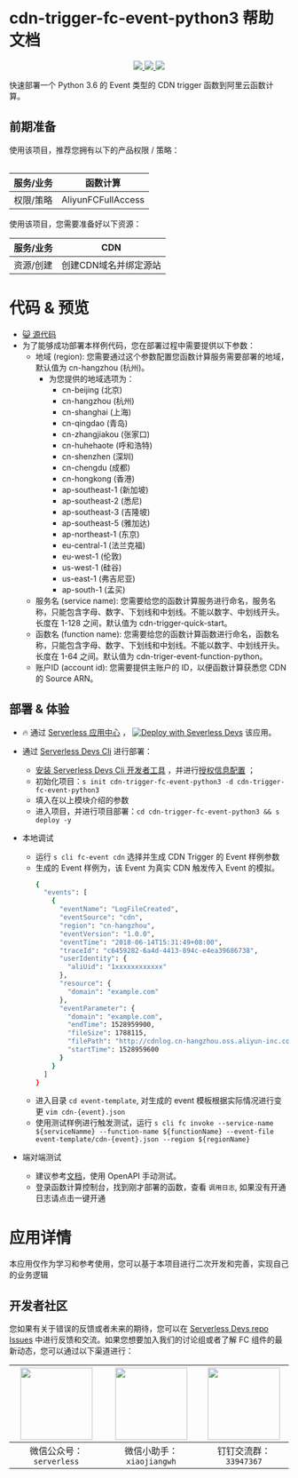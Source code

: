 # cdn-trigger-fc-event-python3 帮助文档

<p align="center" class="flex justify-center">
    <a href="https://www.serverless-devs.com" class="ml-1">
    <img src="http://editor.devsapp.cn/icon?package=cdn-trigger-fc-event-python3&type=packageType">
  </a>
  <a href="http://www.devsapp.cn/details.html?name=cdn-trigger-fc-event-python3" class="ml-1">
    <img src="http://editor.devsapp.cn/icon?package=cdn-trigger-fc-event-python3&type=packageVersion">
  </a>
  <a href="http://www.devsapp.cn/details.html?name=cdn-trigger-fc-event-python3" class="ml-1">
    <img src="http://editor.devsapp.cn/icon?package=cdn-trigger-fc-event-python3&type=packageDownload">
  </a>
</p>

<description>

快速部署一个 Python 3.6 的 Event 类型的 CDN trigger 函数到阿里云函数计算。

</description>

<table>

## 前期准备
使用该项目，推荐您拥有以下的产品权限 / 策略：

| 服务/业务 | 函数计算 |     
| --- |  --- |   
| 权限/策略 | AliyunFCFullAccess |  

使用该项目，您需要准备好以下资源：

| 服务/业务 | CDN |     
| --- |  --- |   
| 资源/创建 | 创建CDN域名并绑定源站 |  

</table>

<codepre id="codepre">

# 代码 & 预览

- [ :smiley_cat:  源代码](https://github.com/devsapp/start-fc/blob/main/event-function/cdn-trigger-fc-event-python3)
- 为了能够成功部署本样例代码，您在部署过程中需要提供以下参数：
  - 地域 (region): 您需要通过这个参数配置您函数计算服务需要部署的地域，默认值为 cn-hangzhou (杭州)。
    - 为您提供的地域选项为：
      - cn-beijing (北京)
      - cn-hangzhou (杭州)
      - cn-shanghai (上海)
      - cn-qingdao (青岛)
      - cn-zhangjiakou (张家口)
      - cn-huhehaote (呼和浩特)
      - cn-shenzhen (深圳)
      - cn-chengdu (成都)
      - cn-hongkong (香港)
      - ap-southeast-1 (新加坡)
      - ap-southeast-2 (悉尼)
      - ap-southeast-3 (吉隆坡)
      - ap-southeast-5 (雅加达)
      - ap-northeast-1 (东京)
      - eu-central-1 (法兰克福)
      - eu-west-1 (伦敦)
      - us-west-1 (硅谷)
      - us-east-1 (弗吉尼亚)
      - ap-south-1 (孟买)
  - 服务名 (service name): 您需要给您的函数计算服务进行命名，服务名称，只能包含字母、数字、下划线和中划线。不能以数字、中划线开头。长度在 1-128 之间，默认值为 cdn-trigger-quick-start。
  - 函数名 (function name): 您需要给您的函数计算函数进行命名，函数名称，只能包含字母、数字、下划线和中划线。不能以数字、中划线开头。长度在 1-64 之间。默认值为 cdn-triger-event-function-python。
  - 账户ID (account id): 您需要提供主账户的 ID，以便函数计算获悉您 CDN 的 Source ARN。
</codepre>

<deploy>

## 部署 & 体验

<appcenter>

-  :fire:  通过 [Serverless 应用中心](https://fcnext.console.aliyun.com/applications/create?template=cdn-trigger-fc-event-python3) ，
   [![Deploy with Severless Devs](https://img.alicdn.com/imgextra/i1/O1CN01w5RFbX1v45s8TIXPz_!!6000000006118-55-tps-95-28.svg)](https://fcnext.console.aliyun.com/applications/create?template=cdn-trigger-fc-event-python3)  该应用。

</appcenter>

- 通过 [Serverless Devs Cli](https://www.serverless-devs.com/serverless-devs/install) 进行部署：
  - [安装 Serverless Devs Cli 开发者工具](https://www.serverless-devs.com/serverless-devs/install) ，并进行[授权信息配置](https://www.serverless-devs.com/fc/config) ；
  - 初始化项目：`s init cdn-trigger-fc-event-python3 -d cdn-trigger-fc-event-python3`
  - 填入在以上模块介绍的参数
  - 进入项目，并进行项目部署：`cd cdn-trigger-fc-event-python3 && s deploy -y`

- 本地调试
  - 运行 `s cli fc-event cdn` 选择并生成 CDN Trigger 的 Event 样例参数
  - 生成的 Event 样例为，该 Event 为真实 CDN 触发传入 Event 的模拟。
    ```bash
    {
      "events": [
        {
          "eventName": "LogFileCreated",
          "eventSource": "cdn",
          "region": "cn-hangzhou",
          "eventVersion": "1.0.0",
          "eventTime": "2018-06-14T15:31:49+08:00",
          "traceId": "c6459282-6a4d-4413-894c-e4ea39686738",
          "userIdentity": {
            "aliUid": "1xxxxxxxxxxxx"
          },
          "resource": {
            "domain": "example.com"
          },
          "eventParameter": {
            "domain": "example.com",
            "endTime": 1528959900,
            "fileSize": 1788115,
            "filePath": "http://cdnlog.cn-hangzhou.oss.aliyun-inc.com/www.aliyun.com/2017_12_27/www.aliyun.com_2017_12_27_0800_0900.gz?OSSAccessKeyId=xxxx&Expires=xxxx&Signature=xxxx",
            "startTime": 1528959600
          }
        }
      ]
    }
    ```
  - 进入目录 `cd event-template`, 对生成的 event 模板根据实际情况进行变更 `vim cdn-{event}.json`
  - 使用测试样例进行触发测试，运行 `s cli fc invoke --service-name ${serviceNamme} --function-name ${functionName} --event-file event-template/cdn-{event}.json --region ${regionName}`

- 端对端测试
  - 建议参考[文档](https://help.aliyun.com/document_detail/73333.html)，使用 OpenAPI 手动测试。
  - 登录函数计算控制台，找到刚才部署的函数，查看 `调用日志`, 如果没有开通日志请点击一键开通

</deploy>

<appdetail id="flushContent">

# 应用详情



本应用仅作为学习和参考使用，您可以基于本项目进行二次开发和完善，实现自己的业务逻辑



</appdetail>

<devgroup>

## 开发者社区

您如果有关于错误的反馈或者未来的期待，您可以在 [Serverless Devs repo Issues](https://github.com/serverless-devs/serverless-devs/issues) 中进行反馈和交流。如果您想要加入我们的讨论组或者了解 FC 组件的最新动态，您可以通过以下渠道进行：

<p align="center">

| <img src="https://serverless-article-picture.oss-cn-hangzhou.aliyuncs.com/1635407298906_20211028074819117230.png" width="130px" > | <img src="https://serverless-article-picture.oss-cn-hangzhou.aliyuncs.com/1635407044136_20211028074404326599.png" width="130px" > | <img src="https://serverless-article-picture.oss-cn-hangzhou.aliyuncs.com/1635407252200_20211028074732517533.png" width="130px" > |
|--- | --- | --- |
| <center>微信公众号：`serverless`</center> | <center>微信小助手：`xiaojiangwh`</center> | <center>钉钉交流群：`33947367`</center> | 

</p>

</devgroup>